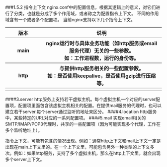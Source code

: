 ###1.5.2 指令上下文
nginx.conf中的配置信息，根据其逻辑上的意义，对它们进行了分类，也就是分成了多个作用域，或者称之为配置指令上下文。
不同的作用域含有一个或者多个配置项。
当前nginx支持以下几个指令上下文。
<style>
table th:first-of-type {
    width: 100px;
}
</style>
<table>
    <thead>
        <tr>
            <th>版本</th>
            <th>说明</th>
        </tr>
    </thead>
    <tbody>
       <tr>
           <th>main</th>
           <th>nginx运行时与具体业务功能（如http服务或email服务代理）无关的一些参数。<br>如：工作进程数，运行的身份等。</th>
       </tr>
       <tr>
           <th>http</th>
           <th>与提供http服务相关的一些配置参数。<br>如：是否使用keepalive，是否使用gzip进行压缩等。</th>
       </tr>
       <tr>
           <th></th>
           <th></th>
       </tr>
    </tbody>
</table>

####3.server
http服务上支持若干虚拟主机。每个虚拟主机一个对应的server配置项，配置项里面包含该虚拟主机相关的配置。在提供mail服务的代理时，也可以建立若干server.每个server通过监听的地址来区分。
####4.location
http服务中，某些特定的URL对应的一系列配置项。
####5.mail
实现email相关的SMTP/IMAP/POP3代理时，共享的一些配置项（因为可能实现多个代理，工作在多个监听地址上）。

指令上下文，可能有包含的情况出现。例如：通常http上下文和mail上下文一定是出现在main上下文里的。在一个上下文里，可能包含另外一种类型的上下文多次。例如：如果http服务，支持了多个虚拟主机，那么在http上下文里，就会出现多个server上下文。